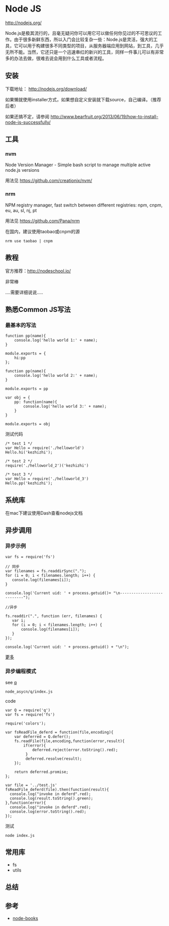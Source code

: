 # Node JS

http://nodejs.org/

Node.js是极其流行的，且毫无疑问你可以用它可以做任何你见过的不可思议的工作。由于很多新鲜东西，所以入门会比较复杂一些：Node.js是灵活，强大的工具，它可以用于构建很多不同类型的项目，从服务器端应用到网站，到工具，几乎无所不能。当然，它还只是一个迅速串红的新兴的工具，同样一件事儿可以有非常多的办法去做，很难去说会用到什么工具或者流程。

## 安装

下载地址： http://nodejs.org/download/

如果懒就使用installer方式，如果想自定义安装就下载source，自己编译。（推荐后者）


如果还搞不定，请参阅 http://www.bearfruit.org/2013/06/19/how-to-install-node-js-successfully/

## 工具

### nvm

Node Version Manager - Simple bash script to manage multiple active node.js versions

用法见 https://github.com/creationix/nvm/

### nrm

NPM registry manager, fast switch between different registries: npm, cnpm, eu, au, sl, nj, pt

用法见 https://github.com/Pana/nrm

在国内，建议使用taobao或cnpm的源

	nrm use taobao | cnpm  

## 教程

官方推荐：http://nodeschool.io/

非常棒

....需要详细说说.....


## 熟悉Common JS写法

### 最基本的写法
```
function pp(name){
	console.log('hello world 1:' + name);
}

module.exports = {
	hi:pp
};

```

```
function pp(name){
	console.log('hello world 2:' + name);
}

module.exports = pp
```


```
var obj = {
	pp: function(name){
		console.log('hello world 3:' + name);
	}
}

module.exports = obj
```

测试代码

```
/* test 1 */ 
var Hello = require('./helloworld')
Hello.hi('kezhizhi');

/* test 2 */ 
require('./helloworld_2')('kezhizhi')

/* test 3 */ 
var Hello = require('./helloworld_3')
Hello.pp('kezhizhi');
```


## 系统库

在mac下建议使用Dash查看nodejs文档


## 异步调用


### 异步示例
```
var fs = require('fs')

// 同步
var filenames = fs.readdirSync(".");
for (i = 0; i < filenames.length; i++) {
   console.log(filenames[i]);
}

console.log('Current uid: ' + process.getuid()+ "\n---------------------------");

//异步

fs.readdir(".", function (err, filenames) {
   var i;
   for (i = 0; i < filenames.length; i++) {
       console.log(filenames[i]);
   }
});

console.log('Current uid: ' + process.getuid() + "\n");
```


[更多](http://blog.csdn.net/yczz/article/details/7015463)

### 异步编程模式
see [q](https://github.com/kriskowal/q)

`node_asycn/q/index.js`

code

```
var Q = require('q')
var fs = require('fs')

require('colors');

var fsReadFile_deferd = function(file,encoding){
    var deferred = Q.defer();
	fs.readFile(file,encoding,function(error,result){
	    if(error){
	        deferred.reject(error.toString().red);
	     }
	     deferred.resolve(result);
	});

	return deferred.promise;
};

var file = '../test.js'
fsReadFile_deferd(file).then(function(result){
  console.log("invoke in deferd".red);
  console.log(result.toString().green);
},function(error){
  console.log("invoke in deferd".red);
  console.log(error.toString().red);
});
```


测试

```
node index.js
```


## 常用库

- fs
- utils

## 总结

## 参考

- [node-books](http://thepana.com/node-books/)